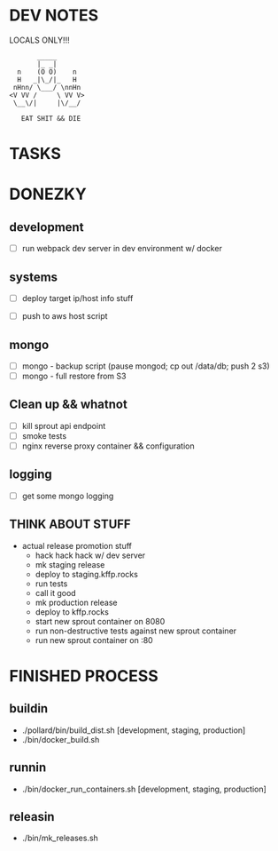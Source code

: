 # DEV NOTES
LOCALS ONLY!!!

           _____
           |_ _|
      n    (O O)    n
      H   _|\_/|_   H
     nHnn/ \___/ \nnHn
    <V VV /     \ VV V>
     \__\/|     |\/__/

	   EAT SHIT && DIE

# TASKS

# DONEZKY

## development

- [ ] run webpack dev server in dev environment w/ docker

## systems

- [ ] deploy target ip/host info stuff
- [ ] push to aws host script


## mongo

- [ ] mongo - backup script (pause mongod; cp out /data/db; push 2 s3)
- [ ] mongo - full restore from S3

## Clean up && whatnot

- [ ] kill sprout api endpoint
- [ ] smoke tests
- [ ] nginx reverse proxy container && configuration

## logging

- [ ] get some mongo logging

## THINK ABOUT STUFF

- actual release promotion stuff
  - hack hack hack w/ dev server
  - mk staging release
  - deploy to staging.kffp.rocks
  - run tests
  - call it good
  - mk production release
  - deploy to kffp.rocks
  - start new sprout container on 8080
  - run non-destructive tests against new sprout container
  - run new sprout container on :80


# FINISHED PROCESS

## buildin

- ./pollard/bin/build_dist.sh [development, staging, production]
- ./bin/docker_build.sh


## runnin

- ./bin/docker_run_containers.sh [development, staging, production]


## releasin

- ./bin/mk_releases.sh
